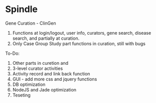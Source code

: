 # Spindle
Gene Curation - ClinGen
1) Functions at login/logout, user info, curators, gene search, disease search, and partially at curation.
2) Only Case Group Study part functions in curation, still with bugs

To-Do:
1) Other parts in curetion and 
2) 3-level curator activities
3) Activity record and link back function
4) GUI - add more css and jquery functions
5) DB optimization
6) NodeJS and Jade optimization
7) Teseting
